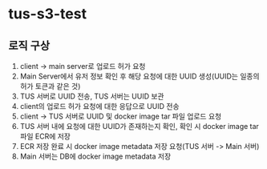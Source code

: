 # tus-s3-test

## 로직 구상
1. client -> main server로 업로드 허가 요청
2. Main Server에서 유저 정보 확인 후 해당 요청에 대한 UUID 생성(UUID는 일종의 허가 토큰과 같은 것)
3. TUS 서버로 UUID 전송, TUS 서버는 UUID 보관
4. client의 업로드 허가 요청에 대한 응답으로 UUID 전송
5. client -> TUS 서버로 UUID 및 docker image tar 파일 업로드 요청
6. TUS 서버 내에 요청에 대한 UUID가 존재하는지 확인, 확인 시 docker image tar 파일 ECR에 저장
7. ECR 저장 완료 시 docker image metadata 저장 요청(TUS 서버 -> Main 서버)
8. Main 서버는 DB에 docker image metadata 저장